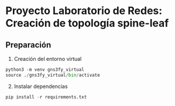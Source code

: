# Proyecto Laboratorio de Redes: Creación de topología spine-leaf
## Preparación
1. Creación del entorno virtual
```py
python3 -m venv gns3fy_virtual
source ./gns3fy_virtual/bin/activate
```
2. Instalar dependencias
```python
pip install -r requirements.txt
```
